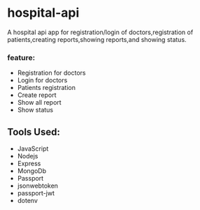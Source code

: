 # hospital-api
A hospital api app for registration/login of doctors,registration of patients,creating reports,showing reports,and showing status.

### feature:
* Registration for doctors
* Login for doctors
* Patients registration
* Create report
* Show all report
* Show status

## Tools Used:
* JavaScript
* Nodejs
* Express
* MongoDb
* Passport
* jsonwebtoken
* passport-jwt
* dotenv
